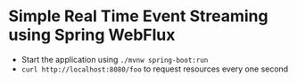 # Simple Real Time Event Streaming  using Spring WebFlux

- Start the application using `./mvnw spring-boot:run`
- `curl http://localhost:8080/foo` to request resources every one second
  
